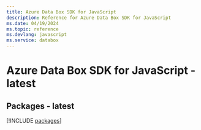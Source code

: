 ```yaml
---
title: Azure Data Box SDK for JavaScript
description: Reference for Azure Data Box SDK for JavaScript
ms.date: 04/19/2024
ms.topic: reference
ms.devlang: javascript
ms.service: databox
---
```

# Azure Data Box SDK for JavaScript - latest
## Packages - latest
[!INCLUDE [packages](data-box-index.md)]